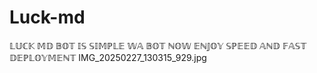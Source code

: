 # Luck-md
𝕃𝕌ℂ𝕂 𝕄𝔻 𝔹𝕆𝕋 𝕀𝕊 𝕊𝕀𝕄ℙ𝕃𝔼 𝕎𝔸 𝔹𝕆𝕋 ℕ𝕆𝕎 𝔼ℕ𝕁𝕆𝕐 𝕊ℙ𝔼𝔼𝔻 𝔸ℕ𝔻 𝔽𝔸𝕊𝕋 𝔻𝔼ℙ𝕃𝕆𝕐𝕄𝔼ℕ𝕋 
IMG_20250227_130315_929.jpg
